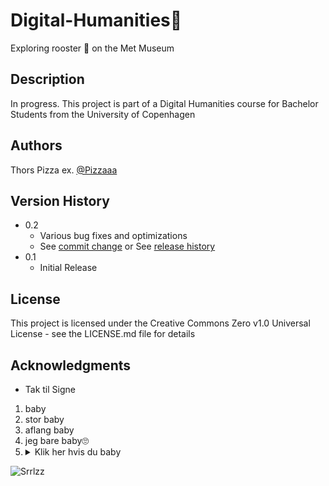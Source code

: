 # Digital-Humanities🐓

Exploring rooster 🐓 on the Met Museum 

## Description

In progress. This project is part of a Digital Humanities course for Bachelor Students from the University of Copenhagen

## Authors

Thors Pizza 
ex. [@Pizzaaa](https://twitter.com/Thorspizza)

## Version History

* 0.2
    * Various bug fixes and optimizations
    * See [commit change]() or See [release history]()
* 0.1
    * Initial Release

## License
This project is licensed under the Creative Commons Zero v1.0 Universal License - see the LICENSE.md file for details

## Acknowledgments
* Tak til Signe

1. baby
2. stor baby
3. aflang baby
4. jeg bare baby🙄
5. <details><summary>Klik her hvis du baby</summary>baby😧</details>


![Srrlzz](https://scontent-arn2-1.xx.fbcdn.net/v/t1.15752-9/399713943_6889423911175647_4343550309671703882_n.jpg?_nc_cat=104&ccb=1-7&_nc_sid=8cd0a2&_nc_ohc=8gAGSOUv0QgAX9EPvDP&_nc_ht=scontent-arn2-1.xx&oh=03_AdT-AvwmZOhtt4I43HJeqXTOF0Fb86vYXUQ5vvNH4Q5MBQ&oe=657C4C34)
